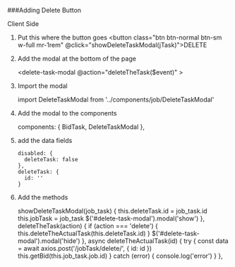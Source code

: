 ###Adding Delete Button

Client Side

1. Put this where the button goes
    <button class="btn btn-normal btn-sm w-full mr-1rem" @click="showDeleteTaskModal(jTask)">DELETE
    </button>

2. Add the modal at the bottom of the page

    <delete-task-modal
                    @action="deleteTheTask($event)"
            >
   </delete-task-modal>

3. Import the modal

      import DeleteTaskModal from '../components/job/DeleteTaskModal'

4. Add the modal to the components
    
   components: {
         BidTask,
         DeleteTaskModal
       },
       
5. add the data fields
    
       disabled: {
         deleteTask: false
       },
       deleteTask: {
         id: ''
       }

6. Add the methods

    showDeleteTaskModal(job_task) {
        this.deleteTask.id = job_task.id
        this.jobTask = job_task
        $('#delete-task-modal').modal('show')
      },
      deleteTheTask(action) {
        if (action === 'delete') {
          this.deleteTheActualTask(this.deleteTask.id)
        }
        $('#delete-task-modal').modal('hide')
      },
      async deleteTheActualTask(id) {
        try {
          const data = await axios.post('/jobTask/delete/', {
            id: id
          })
          this.getBid(this.job_task.job.id)
        } catch (error) {
          console.log('error')
        }
      },
    